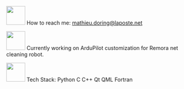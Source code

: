 <img src=https://user-images.githubusercontent.com/98040396/214894408-bef448af-dd30-4873-ac9a-bff0566f45e3.png height=50 /> How to reach me:
   <mathieu.doring@laposte.net>

<img src=https://user-images.githubusercontent.com/98040396/214893297-258f650b-0e34-4115-960d-311eead6c88d.jpg height=50 /> Currently working on ArduPilot customization for Remora net cleaning robot.

<img src=https://user-images.githubusercontent.com/98040396/214887680-7958260b-7a00-44e2-b149-89a7c9975e78.png height=50 /> Tech Stack: Python C C++ Qt QML Fortran
<!--
🔭 I’m currently working on ArduPilot customization for Remora net cleaning robot.

📫 How to reach me:
   <mathieu.doring@laposte.net>

<img src=https://user-images.githubusercontent.com/98040396/214887680-7958260b-7a00-44e2-b149-89a7c9975e78.png height=50 />  Tech Stack:

Python C C++ Qt QML Fortran


**mat2022/mat2022** is a ✨ _special_ ✨ repository because its `README.md` (this file) appears on your GitHub profile.

Here are some ideas to get you started:

- 🔭 I’m currently working on ...
- 🌱 I’m currently learning ...
- 👯 I’m looking to collaborate on ...
- 🤔 I’m looking for help with ...
- 💬 Ask me about ...
- 📫 How to reach me: ...
- 😄 Pronouns: ...
- ⚡ Fun fact: ...
-->
